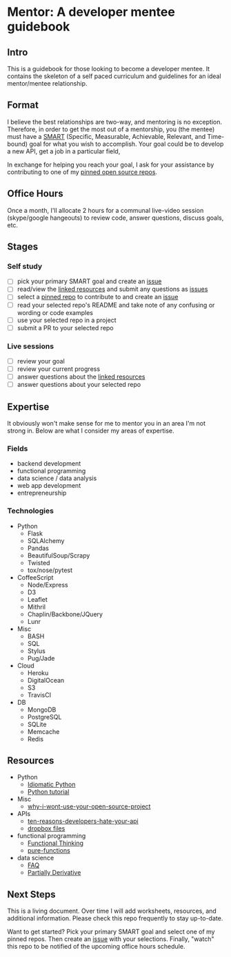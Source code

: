 # Mentor: A developer mentee guidebook

## Intro

This is a guidebook for those looking to become a developer mentee. It contains the skeleton of a self paced curriculum and guidelines for an ideal mentor/mentee relationship.

## Format

I believe the best relationships are two-way, and mentoring is no exception. Therefore, in order to get the most out of a mentorship, you (the mentee) must have a [SMART](https://en.wikipedia.org/wiki/SMART_criteria) (Specific, Measurable, Achievable, Relevant, and Time-bound) goal for what you wish to accomplish. Your goal could be to develop a new API, get a job in a particular field,

In exchange for helping you reach your goal, I ask for your assistance by contributing to one of my [pinned open source repos](https://github.com/reubano).

## Office Hours

Once a month, I'll allocate 2 hours for a communal live-video session (skype/google hangeouts) to review code, answer questions, discuss goals, etc.

## Stages

### Self study

- [ ] pick your primary SMART goal and create an [issue](https://github.com/reubano/metor/issues/new) 
- [ ] read/view the [linked resources](#resources) and submit any questions as [issues](https://github.com/reubano/metor/issues/new)
- [ ] select a [pinned repo](https://github.com/reubano) to contribute to and create an [issue](https://github.com/reubano/metor/issues/new)
- [ ] read your selected repo's README and take note of any confusing or wording or code examples 
- [ ] use your selected repo in a project
- [ ] submit a PR to your selected repo

### Live sessions

- [ ] review your goal
- [ ] review your current progress
- [ ] answer questions about the [linked resources](#resources) 
- [ ] answer questions about your selected repo

## Expertise

It obviously won't make sense for me to mentor you in an area I'm not strong in. Below are what I consider my areas of expertise.

### Fields

- backend development
- functional programming
- data science / data analysis
- web app development
- entrepreneurship

### Technologies

- Python 
  * Flask
  * SQLAlchemy
  * Pandas
  * BeautifulSoup/Scrapy
  * Twisted
  * tox/nose/pytest
- CoffeeScript 
  * Node/Express 
  * D3
  * Leaflet
  * Mithril
  * Chaplin/Backbone/JQuery
  * Lunr
- Misc 
  * BASH
  * SQL
  * Stylus
  * Pug/Jade
- Cloud 
  * Heroku
  * DigitalOcean
  * S3 
  * TravisCI
- DB 
  * MongoDB
  * PostgreSQL
  * SQLite
  * Memcache
  * Redis

## Resources

- Python
  * [Idiomatic Python](http://python.net/~goodger/projects/pycon/2007/idiomatic/handout.html)
  * [Python tutorial](https://docs.python.org/3.6/tutorial/index.html)
- Misc
  * [why-i-wont-use-your-open-source-project](https://changelog.com/top-ten-reasons-why-i-wont-use-your-open-source-project/)
- APIs
  * [ten-reasons-developers-hate-your-api](http://www.slideshare.net/jmusser/ten-reasons-developershateyourapi)
  * [dropbox files](https://www.dropbox.com/sh/a8a7ypxz8vmm6eb/AADehB_-w83Xj-CAwz33TBcUa?dl=0)
- functional programming
  * [Functional Thinking](https://www.youtube.com/watch?v=7aYS9PcAITQ)
  * [pure-functions](http://www.sitepoint.com/functional-programming-pure-functions/)
- data science
  * [FAQ](https://github.com/reubano/mentor/blob/master/faq.md)
  * [Partially Derivative](http://www.partiallyderivative.com/resources/)

## Next Steps

This is a living document. Over time I will add worksheets, resources, and additional information. Please check this repo frequently to stay up-to-date. 

Want to get started? Pick your primary SMART goal and select one of my pinned repos. Then create an [issue](https://github.com/reubano/metor/issues/new) with your selections. Finally, "watch" this repo to be notified of the upcoming office hours schedule.
